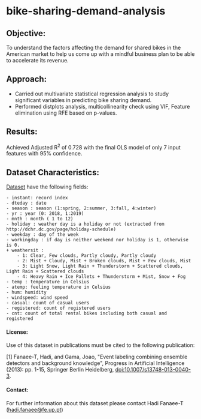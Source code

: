 # bike-sharing-demand-analysis

## Objective:
To understand the factors affecting the demand for shared bikes in the American market to help us come up with a mindful business plan to be able to accelerate its revenue.

## Approach:
- Carried out multivariate statistical regression analysis to study significant variables in predicting bike sharing demand.
- Performed distplots analysis, multicollinearity check using VIF, Feature elimination using RFE based on p-values.

## Results:
Achieved Adjusted R<sup>2</sup> of 0.728 with the final OLS model of only 7 input features with 95% confidence.

## Dataset Characteristics:

[Dataset](https://www.kaggle.com/gauravduttakiit/bike-sharing) have the following fields:
	
	- instant: record index
	- dteday : date
	- season : season (1:spring, 2:summer, 3:fall, 4:winter)
	- yr : year (0: 2018, 1:2019)
	- mnth : month ( 1 to 12)
	- holiday : weather day is a holiday or not (extracted from http://dchr.dc.gov/page/holiday-schedule)
	- weekday : day of the week
	- workingday : if day is neither weekend nor holiday is 1, otherwise is 0.
	+ weathersit : 
		- 1: Clear, Few clouds, Partly cloudy, Partly cloudy
		- 2: Mist + Cloudy, Mist + Broken clouds, Mist + Few clouds, Mist
		- 3: Light Snow, Light Rain + Thunderstorm + Scattered clouds, Light Rain + Scattered clouds
		- 4: Heavy Rain + Ice Pallets + Thunderstorm + Mist, Snow + Fog
	- temp : temperature in Celsius
	- atemp: feeling temperature in Celsius
	- hum: humidity
	- windspeed: wind speed
	- casual: count of casual users
	- registered: count of registered users
	- cnt: count of total rental bikes including both casual and registered
	


#### License:

Use of this dataset in publications must be cited to the following publication:

[1] Fanaee-T, Hadi, and Gama, Joao, "Event labeling combining ensemble detectors and background knowledge", Progress in Artificial Intelligence (2013): pp. 1-15, Springer Berlin Heidelberg, [doi:10.1007/s13748-013-0040-3](http://dx.doi.org/10.1007/s13748-013-0040-3).

#### Contact:
For further information about this dataset please contact Hadi Fanaee-T (hadi.fanaee@fe.up.pt)
